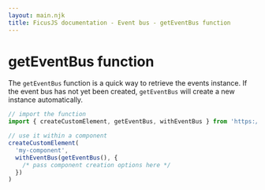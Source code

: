 ```yaml
---
layout: main.njk
title: FicusJS documentation - Event bus - getEventBus function
---
```

# getEventBus function

The `getEventBus` function is a quick way to retrieve the events instance.
If the event bus has not yet been created, `getEventBus` will create a new instance automatically.

```js
// import the function
import { createCustomElement, getEventBus, withEventBus } from 'https://cdn.skypack.dev/ficusjs@5'

// use it within a component
createCustomElement(
  'my-component',
  withEventBus(getEventBus(), {
    /* pass component creation options here */
  })
)
```
